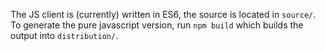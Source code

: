 The JS client is (currently) written in ES6, the source is located in `source/`.
To generate the pure javascript version, run `npm build` which builds the output into `distribution/`.
